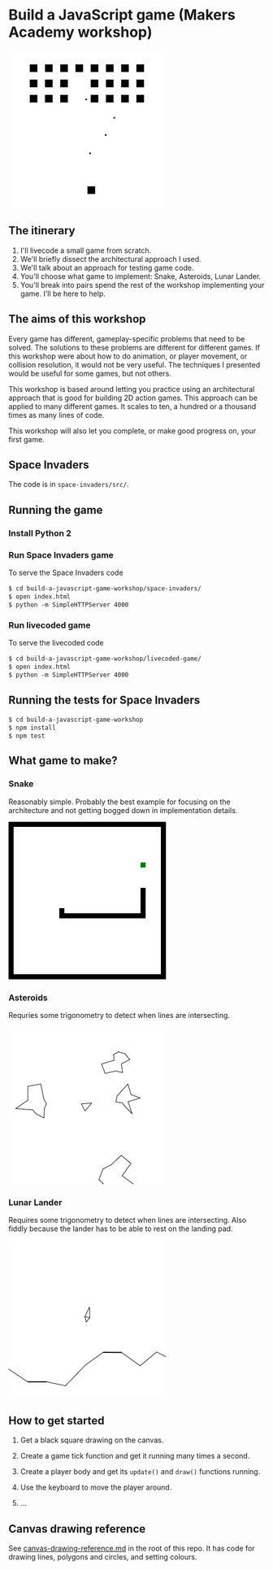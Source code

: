 # Build a JavaScript game (Makers Academy workshop)

![Screenshot of Space Invaders](images/space-invaders-screenshot.png)

## The itinerary

1. I'll livecode a small game from scratch.
2. We'll briefly dissect the architectural approach I used.
3. We'll talk about an approach for testing game code.
4. You'll choose what game to implement: Snake, Asteroids, Lunar
Lander.
5. You'll break into pairs spend the rest of the workshop implementing
your game.  I'll be here to help.

## The aims of this workshop

Every game has different, gameplay-specific problems that need to be
solved.  The solutions to these problems are different for different
games.  If this workshop were about how to do animation, or player
movement, or collision resolution, it would not be very useful.  The
techniques I presented would be useful for some games, but not others.

This workshop is based around letting you practice using an
architectural approach that is good for building 2D action games.
This approach can be applied to many different games.  It scales to
ten, a hundred or a thousand times as many lines of code.

This workshop will also let you complete, or make good progress on,
your first game.

## Space Invaders

The code is in `space-invaders/src/`.

## Running the game

### Install Python 2

### Run Space Invaders game

To serve the Space Invaders code

    $ cd build-a-javascript-game-workshop/space-invaders/
    $ open index.html
    $ python -m SimpleHTTPServer 4000

### Run livecoded game

To serve the livecoded code

    $ cd build-a-javascript-game-workshop/livecoded-game/
    $ open index.html
    $ python -m SimpleHTTPServer 4000

## Running the tests for Space Invaders

    $ cd build-a-javascript-game-workshop
    $ npm install
    $ npm test

## What game to make?

### Snake

Reasonably simple.  Probably the best example for focusing on the
architecture and not getting bogged down in implementation details.

![Screenshot of Snake](images/snake-screenshot.png)

### Asteroids

Requries some trigonometry to detect when lines are intersecting.

![Screenshot of Asteroids](images/asteroids-screenshot.png)

### Lunar Lander

Requires some trigonometry to detect when lines are intersecting.
Also fiddly because the lander has to be able to rest on the landing
pad.

![Screenshot of Lunar Lander](images/lunar-lander-screenshot.png)

## How to get started

1. Get a black square drawing on the canvas.

2. Create a game tick function and get it running many times a second.

3. Create a player body and get its `update()` and `draw()` functions
running.

4. Use the keyboard to move the player around.

5. ...

## Canvas drawing reference

See [canvas-drawing-reference.md](canvas-drawing-reference.md) in the
root of this repo.  It has code for drawing lines, polygons and
circles, and setting colours.
